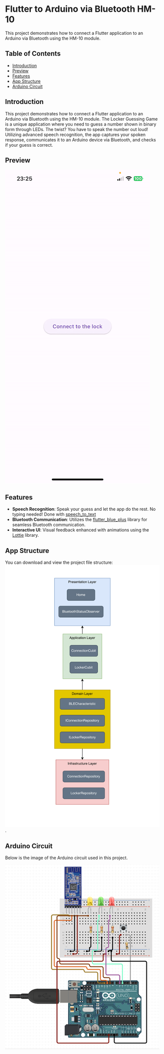 # Flutter to Arduino via Bluetooth HM-10

This project demonstrates how to connect a Flutter application to an Arduino via Bluetooth using the HM-10 module.

## Table of Contents
- [Introduction](#introduction)
- [Preview](#preview)
- [Features](#features)
- [App Structure](#project-file-structure)
- [Arduino Circuit](#arduino-circuit)

## Introduction

This project demonstrates how to connect a Flutter application to an Arduino via Bluetooth using the HM-10 module.
The Locker Guessing Game is a unique application where you need to guess a number shown in binary form through LEDs. The twist? You have to speak the number out loud! Utilizing advanced speech recognition, the app captures your spoken response, communicates it to an Arduino device via Bluetooth, and checks if your guess is correct.

## Preview

![Preview of the Flutter application connecting to Arduino](readme_assets/preview.gif)

## Features

- **Speech Recognition**: Speak your guess and let the app do the rest. No typing needed! Done with [speech_to_text](https://pub.dev/packages/speech_to_text)
- **Bluetooth Communication**: Utilizes the [flutter_blue_plus](https://pub.dev/packages/flutter_blue_plus) library for seamless Bluetooth communication.
- **Interactive UI**: Visual feedback enhanced with animations using the [Lottie](https://pub.dev/packages/lottie) library.

## App Structure

You can download and view the project file structure:
![File Structure](readme_assets/file_structure.png).

## Arduino Circuit

Below is the image of the Arduino circuit used in this project.

![Arduino Circuit](readme_assets/arduino_circuit.png)
